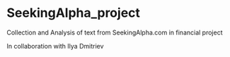 # SeekingAlpha_project
Collection and Analysis of text from SeekingAlpha.com in financial project

In collaboration with Ilya Dmitriev
